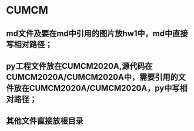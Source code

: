 # CUMCM


## md文件及要在md中引用的图片放hw1中，md中直接写相对路径；
## py工程文件放在CUMCM2020A,源代码在CUMCM2020A/CUMCM2020A中，需要引用的文件放在CUMCM2020A/CUMCM2020A，py中写相对路径；
## 其他文件直接放根目录
